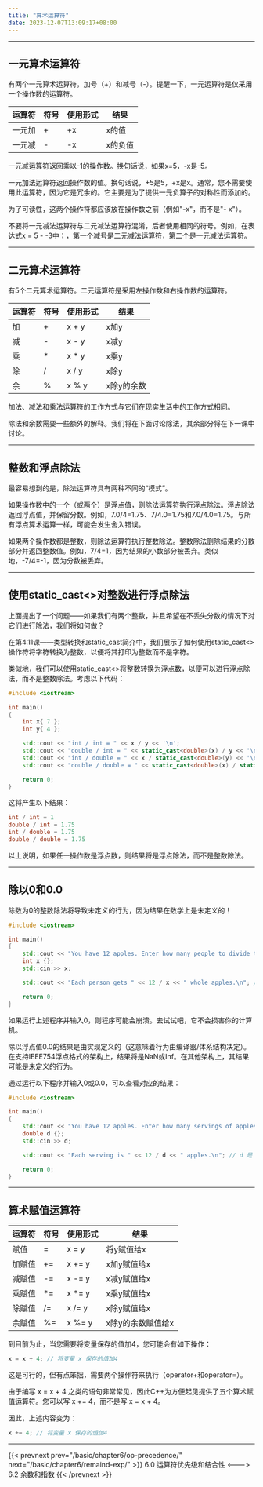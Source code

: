 ```yaml
---
title: "算术运算符"
date: 2023-12-07T13:09:17+08:00
---
```


***
## 一元算术运算符

有两个一元算术运算符，加号（+）和减号（-）。提醒一下，一元运算符是仅采用一个操作数的运算符。

| 运算符 |  符号  |  使用形式 |  结果 |
|  ----  | ----  | ----  | ----  |
| 一元加 | + | +x | x的值 |
| 一元减 | - | 	-x | x的负值 |

一元减运算符返回乘以-1的操作数。换句话说，如果x=5，-x是-5。

一元加法运算符返回操作数的值。换句话说，+5是5，+x是x。通常，您不需要使用此运算符，因为它是冗余的。它主要是为了提供一元负算子的对称性而添加的。

为了可读性，这两个操作符都应该放在操作数之前（例如"-x"，而不是"- x"）。

不要将一元减法运算符与二元减法运算符混淆，后者使用相同的符号。例如，在表达式x = 5 - -3中；，第一个减号是二元减法运算符，第二个是一元减法运算符。

***
## 二元算术运算符

有5个二元算术运算符。二元运算符是采用左操作数和右操作数的运算符。

| 运算符 |  符号  |  使用形式 |  结果 |
|  ----  | ----  | ----  | ----  |
| 加 | + | x + y | x加y |
| 减 | - | x - y | x减y |
| 乘 | * | x * y | x乘y |
| 除 | / | x / y | x除y |
| 余 | % | x % y | x除y的余数 |

加法、减法和乘法运算符的工作方式与它们在现实生活中的工作方式相同。

除法和余数需要一些额外的解释。我们将在下面讨论除法，其余部分将在下一课中讨论。

***
## 整数和浮点除法

最容易想到的是，除法运算符具有两种不同的“模式”。

如果操作数中的一个（或两个）是浮点值，则除法运算符执行浮点除法。浮点除法返回浮点值，并保留分数。例如，7.0/4=1.75、7/4.0=1.75和7.0/4.0=1.75。与所有浮点算术运算一样，可能会发生舍入错误。

如果两个操作数都是整数，则除法运算符执行整数除法。整数除法删除结果的分数部分并返回整数值。例如，7/4=1，因为结果的小数部分被丢弃。类似地，-7/4=-1，因为分数被丢弃。

***
## 使用static_cast<>对整数进行浮点除法

上面提出了一个问题——如果我们有两个整数，并且希望在不丢失分数的情况下对它们进行除法，我们将如何做？

在第4.11课——类型转换和static_cast简介中，我们展示了如何使用static_cast<>操作符将字符转换为整数，以便将其打印为整数而不是字符。

类似地，我们可以使用static_cast<>将整数转换为浮点数，以便可以进行浮点除法，而不是整数除法。考虑以下代码：

```C++
#include <iostream>

int main()
{
    int x{ 7 };
    int y{ 4 };

    std::cout << "int / int = " << x / y << '\n';
    std::cout << "double / int = " << static_cast<double>(x) / y << '\n';
    std::cout << "int / double = " << x / static_cast<double>(y) << '\n';
    std::cout << "double / double = " << static_cast<double>(x) / static_cast<double>(y) << '\n';

    return 0;
}
```

这将产生以下结果：

```C++
int / int = 1
double / int = 1.75
int / double = 1.75
double / double = 1.75
```

以上说明，如果任一操作数是浮点数，则结果将是浮点除法，而不是整数除法。

***
## 除以0和0.0

除数为0的整数除法将导致未定义的行为，因为结果在数学上是未定义的！

```C++
#include <iostream>

int main()
{
	std::cout << "You have 12 apples. Enter how many people to divide them between: ";
	int x {};
	std::cin >> x;

	std::cout << "Each person gets " << 12 / x << " whole apples.\n"; // 12 and x 是 int, 所以这是整数除法

	return 0;
}
```

如果运行上述程序并输入0，则程序可能会崩溃。去试试吧，它不会损害你的计算机。

除以浮点值0.0的结果是由实现定义的（这意味着行为由编译器/体系结构决定）。在支持IEEE754浮点格式的架构上，结果将是NaN或Inf。在其他架构上，其结果可能是未定义的行为。

通过运行以下程序并输入0或0.0，可以查看对应的结果：

```C++
#include <iostream>

int main()
{
	std::cout << "You have 12 apples. Enter how many servings of apples you want: ";
	double d {};
	std::cin >> d;

	std::cout << "Each serving is " << 12 / d << " apples.\n"; // d 是 double, 所以这是浮点数除法

	return 0;
}
```

***
## 算术赋值运算符

| 运算符 |  符号  |  使用形式 |  结果 |
|  ----  | ----  | ----  | ----  |
| 赋值 | = | x = y | 将y赋值给x |
| 加赋值 | += | x += y | x加y赋值给x |
| 减赋值 | -= | x -= y | x减y赋值给x |
| 乘赋值 | *= | x *= y | x乘y赋值给x |
| 除赋值 | /= | x /= y | x除y赋值给x |
| 余赋值 | %= | x %= y | x除y的余数赋值给x |

到目前为止，当您需要将变量保存的值加4，您可能会有如下操作：

```C++
x = x + 4; // 将变量 x 保存的值加4
```

这是可行的，但有点笨拙，需要两个操作符来执行（operator+和operator=）。

由于编写 x = x + 4 之类的语句非常常见，因此C++为方便起见提供了五个算术赋值运算符。您可以写 x += 4，而不是写 x = x + 4。

因此，上述内容变为：

```C++
x += 4; // 将变量 x 保存的值加4
```

***

{{< prevnext prev="/basic/chapter6/op-precedence/" next="/basic/chapter6/remaind-exp/" >}}
6.0 运算符优先级和结合性
<--->
6.2 余数和指数
{{< /prevnext >}}
